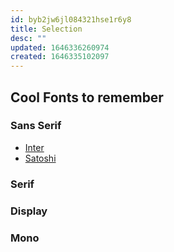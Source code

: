 ```yaml
---
id: byb2jw6jl084321hse1r6y8
title: Selection
desc: ""
updated: 1646336260974
created: 1646335102097
---
```


## Cool Fonts to remember

### Sans Serif

- [Inter](https://fonts.google.com/specimen/Inter?query=inter)
- [Satoshi](https://www.fontshare.com/fonts/satoshi)

### Serif

### Display

### Mono
